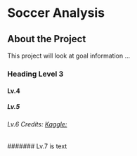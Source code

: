 # Soccer Analysis

## About the Project

This project will look at goal information ...


### Heading Level 3

#### Lv.4

##### Lv.5

###### Lv.6 Credits: [Kaggle:]()

####### Lv.7 is text
